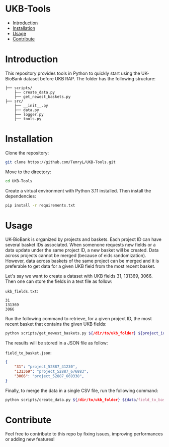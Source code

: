 # UKB-Tools

* [Introduction](#intro)
* [Installation](#installation)
* [Usage](#usage)
* [Contribute](#contribute)

# Introduction
This repository provides tools in Python to quickly start using the UK-BioBank dataset before UKB RAP. The folder has the following structure:

```
├── scripts/
    ├── create_data.py
    ├── get_newest_baskets.py
├── src/
    ├── __init__.py
    ├── data.py
    ├── logger.py
    ├── tools.py
```

# Installation
Clone the repository:
```bash
git clone https://github.com/TemryL/UKB-Tools.git
```

Move to the directory:
```bash
cd UKB-Tools
```

Create a virtual environment with Python 3.11 installed. Then install the dependencies:
```bash
pip install -r requirements.txt
```

# Usage
UK-BioBank is organized by projects and baskets. Each project ID can have several basket IDs associated. When somenone requests new fields or a data update under the same project ID, a new basket will be created. Data across projects cannot be merged (because of eids randomization). However, data across baskets of the same project can be merged and it is preferable to get data for a given UKB field from the most recent basket.


Let's say we want to create a dataset with UKB fields 31, 131369, 3066. Then one can store the fields in a text file as follow:

`ukb_fields.txt`:
```text
31
131369
3066
```

Run the following command to retrieve, for a given project ID, the most recent basket that contains the given UKB fields: 
```bash
python scripts/get_newest_baskets.py ${/dir/to/ukb_folder} ${project_id} ${data/ukb_fields.txt} ${data/field_to_basket.json}
```

The results will be stored in a JSON file as follow:

`field_to_basket.json`: 
```JSON
{
    "31": "project_52887_41230",
    "131369": "project_52887_676883",
    "3066": "project_52887_669338",
}
```

Finally, to merge the data in a single CSV file, run the following command: 

```bash
python scripts/create_data.py ${/dir/to/ukb_folder} ${data/field_to_basket.json} ${data.csv}
```

# Contribute
Feel free to contribute to this repo by fixing issues, improving performances or adding new features!